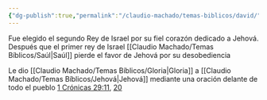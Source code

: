 ```yaml
---
{"dg-publish":true,"permalink":"/claudio-machado/temas-biblicos/david/","tags":["Quien-es"]}
---
```


Fue elegido el segundo Rey de Israel por su fiel corazón dedicado a Jehová. Después que el primer rey de Israel [[Claudio Machado/Temas Bíblicos/Saúl\|Saúl]] pierde el favor de Jehová por su desobediencia 

Le dio [[Claudio Machado/Temas Bíblicos/Gloria\|Gloria]] a [[Claudio Machado/Temas Bíblicos/Jehová\|Jehová]] mediante una oración delante de todo el pueblo [1 Crónicas 29:11](https://wol.jw.org/es/wol/b/r4/lp-s/nwtsty/13/29#v=13:29:11), [20](https://wol.jw.org/es/wol/b/r4/lp-s/nwtsty/13/29#v=13:29:20) 

